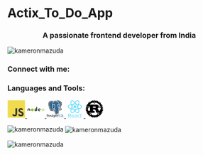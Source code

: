 # Actix_To_Do_App
<h3 align="center">A passionate frontend developer from India</h3>

<p align="left"> <img src="https://komarev.com/ghpvc/?username=kameronmazuda&label=Profile%20views&color=0e75b6&style=flat" alt="kameronmazuda" /> </p>

<h3 align="left">Connect with me:</h3>
<p align="left">
</p>

<h3 align="left">Languages and Tools:</h3>
<p align="left"> <a href="https://developer.mozilla.org/en-US/docs/Web/JavaScript" target="_blank" rel="noreferrer"> <img src="https://raw.githubusercontent.com/devicons/devicon/master/icons/javascript/javascript-original.svg" alt="javascript" width="40" height="40"/> </a> <a href="https://nodejs.org" target="_blank" rel="noreferrer"> <img src="https://raw.githubusercontent.com/devicons/devicon/master/icons/nodejs/nodejs-original-wordmark.svg" alt="nodejs" width="40" height="40"/> </a> <a href="https://www.postgresql.org" target="_blank" rel="noreferrer"> <img src="https://raw.githubusercontent.com/devicons/devicon/master/icons/postgresql/postgresql-original-wordmark.svg" alt="postgresql" width="40" height="40"/> </a> <a href="https://reactjs.org/" target="_blank" rel="noreferrer"> <img src="https://raw.githubusercontent.com/devicons/devicon/master/icons/react/react-original-wordmark.svg" alt="react" width="40" height="40"/> </a> <a href="https://www.rust-lang.org" target="_blank" rel="noreferrer"> <img src="https://raw.githubusercontent.com/devicons/devicon/master/icons/rust/rust-plain.svg" alt="rust" width="40" height="40"/> </a> </p>

<p><img align="left" src="https://github-readme-stats.vercel.app/api/top-langs?username=kameronmazuda&show_icons=true&locale=en&layout=compact" alt="kameronmazuda" /></p>

<p>&nbsp;<img align="center" src="https://github-readme-stats.vercel.app/api?username=kameronmazuda&show_icons=true&locale=en" alt="kameronmazuda" /></p>

<p><img align="center" src="https://github-readme-streak-stats.herokuapp.com/?user=kameronmazuda&" alt="kameronmazuda" /></p>


